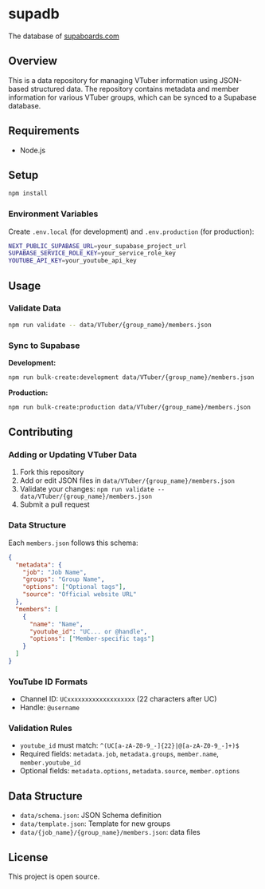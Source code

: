 # supadb

The database of [supaboards.com](https://supaboards.com)

## Overview

This is a data repository for managing VTuber information using JSON-based structured data. The repository contains metadata and member information for various VTuber groups, which can be synced to a Supabase database.

## Requirements

- Node.js

## Setup

```bash
npm install
```

### Environment Variables

Create `.env.local` (for development) and `.env.production` (for production):

```bash
NEXT_PUBLIC_SUPABASE_URL=your_supabase_project_url
SUPABASE_SERVICE_ROLE_KEY=your_service_role_key
YOUTUBE_API_KEY=your_youtube_api_key
```

## Usage

### Validate Data

```bash
npm run validate -- data/VTuber/{group_name}/members.json
```

### Sync to Supabase

**Development:**
```bash
npm run bulk-create:development data/VTuber/{group_name}/members.json
```

**Production:**
```bash
npm run bulk-create:production data/VTuber/{group_name}/members.json
```

## Contributing

### Adding or Updating VTuber Data

1. Fork this repository
2. Add or edit JSON files in `data/VTuber/{group_name}/members.json`
3. Validate your changes: `npm run validate -- data/VTuber/{group_name}/members.json`
4. Submit a pull request

### Data Structure

Each `members.json` follows this schema:

```json
{
  "metadata": {
    "job": "Job Name",
    "groups": "Group Name",
    "options": ["Optional tags"],
    "source": "Official website URL"
  },
  "members": [
    {
      "name": "Name",
      "youtube_id": "UC... or @handle",
      "options": ["Member-specific tags"]
    }
  ]
}
```

### YouTube ID Formats

- Channel ID: `UCxxxxxxxxxxxxxxxxxxx` (22 characters after UC)
- Handle: `@username`

### Validation Rules

- `youtube_id` must match: `^(UC[a-zA-Z0-9_-]{22}|@[a-zA-Z0-9_-]+)$`
- Required fields: `metadata.job`, `metadata.groups`, `member.name`, `member.youtube_id`
- Optional fields: `metadata.options`, `metadata.source`, `member.options`

## Data Structure

- `data/schema.json`: JSON Schema definition
- `data/template.json`: Template for new groups
- `data/{job_name}/{group_name}/members.json`: data files

## License

This project is open source.
